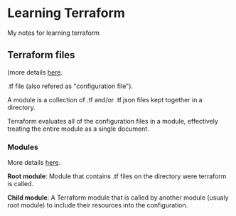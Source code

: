 # Learning Terraform

My notes for learning terraform

## Terraform files

(more details [here](https://www.terraform.io/docs/language/files/index.html).

.tf file (also refered as "configuration file").

A module is a collection of .tf and/or .tf.json files kept together in a directory.

Terraform evaluates all of the configuration files in a module, effectively treating the entire module as a single document.

### Modules

More details [here](https://www.terraform.io/docs/language/modules/index.html).

**Root module**: Module that contains .tf files on the directory were terraform is called.

**Child module**: A Terraform module that is called by another module (usualy root module) to include their resources into the configuration.